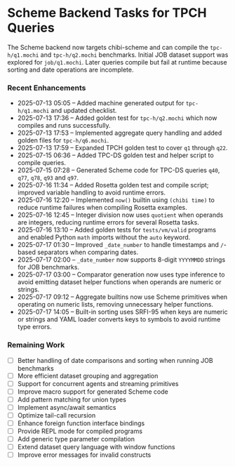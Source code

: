 # Scheme Backend Tasks for TPCH Queries

The Scheme backend now targets chibi-scheme and can compile the `tpc-h/q1.mochi` and `tpc-h/q2.mochi` benchmarks. Initial JOB dataset support was explored for `job/q1.mochi`. Later queries compile but fail at runtime because sorting and date operations are incomplete.

### Recent Enhancements
- 2025-07-13 05:05 – Added machine generated output for `tpc-h/q1.mochi` and updated checklist.
- 2025-07-13 17:36 – Added golden test for `tpc-h/q2.mochi` which now compiles and runs successfully.
- 2025-07-13 17:53 – Implemented aggregate query handling and added golden files for `tpc-h/q6.mochi`.
- 2025-07-13 17:59 – Expanded TPCH golden test to cover `q1` through `q22`.
- 2025-07-15 06:36 – Added TPC-DS golden test and helper script to compile queries.
- 2025-07-15 07:28 – Generated Scheme code for TPC-DS queries `q40`, `q77`, `q78`, `q93` and `q97`.
- 2025-07-16 11:34 – Added Rosetta golden test and compile script; improved
  variable handling to avoid runtime errors.
- 2025-07-16 12:20 – Implemented `now()` builtin using `(chibi time)` to reduce
  runtime failures when compiling Rosetta examples.
- 2025-07-16 12:45 – Integer division now uses `quotient` when operands are
  integers, reducing runtime errors for several Rosetta tasks.
- 2025-07-16 13:10 – Added golden tests for `tests/vm/valid` programs and
  enabled Python `math` imports without the `auto` keyword.
- 2025-07-17 01:30 – Improved `_date_number` to handle timestamps and `/`-based
  separators when comparing dates.
- 2025-07-17 02:00 – `_date_number` now supports 8-digit `YYYYMMDD` strings for
  JOB benchmarks.
- 2025-07-17 03:00 – Comparator generation now uses type inference to avoid
  emitting dataset helper functions when operands are numeric or strings.
- 2025-07-17 09:12 – Aggregate builtins now use Scheme primitives when operating
  on numeric lists, removing unnecessary helper functions.
- 2025-07-17 14:05 – Built-in sorting uses SRFI-95 when keys are numeric or
  strings and YAML loader converts keys to symbols to avoid runtime type errors.

### Remaining Work
- [ ] Better handling of date comparisons and sorting when running JOB benchmarks
- [ ] More efficient dataset grouping and aggregation
- [ ] Support for concurrent agents and streaming primitives
- [ ] Improve macro support for generated Scheme code
- [ ] Add pattern matching for union types
- [ ] Implement async/await semantics
- [ ] Optimize tail-call recursion
- [ ] Enhance foreign function interface bindings
- [ ] Provide REPL mode for compiled programs
- [ ] Add generic type parameter compilation
- [ ] Extend dataset query language with window functions
- [ ] Improve error messages for invalid constructs
